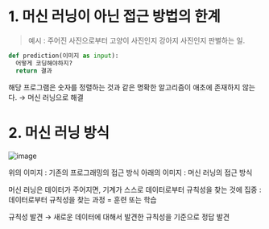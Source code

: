 # 1. 머신 러닝이 아닌 접근 방법의 한계
> 예시 : 주어진 사진으로부터 고양이 사진인지 강아지 사진인지 판별하는 일.

```python
def prediction(이미지 as input):
  어떻게 코딩해야하지?
  return 결과
```

해당 프로그램은 숫자를 정렬하는 것과 같은 명확한 알고리즘이 애초에 존재하지 않는다. → 머신 러닝으로 해결

# 2. 머신 러닝 방식

![image](https://user-images.githubusercontent.com/57162812/149282211-2f9f7f79-7a91-4615-9020-dc45662bad58.png)  

위의 이미지 : 기존의 프로그래밍의 접근 방식
아래의 이미지 : 머신 러닝의 접근 방식

머신 러닝은 데이터가 주어지면, 기계가 스스로 데이터로부터 규칙성을 찾는 것에 집중 : 데이터로부터 규칙성을 찾는 과정 = 훈련 또는 학습

규칙성 발견 → 새로운 데이터에 대해서 발견한 규칙성을 기준으로 정답 발견
